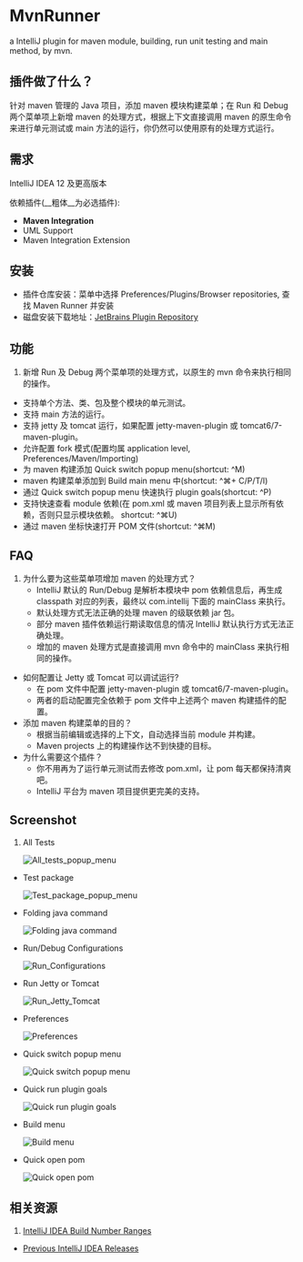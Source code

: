 MvnRunner
=========

a IntelliJ plugin for maven module, building, run unit testing and main method, by mvn.

插件做了什么？
---------
针对 maven 管理的 Java 项目，添加 maven 模块构建菜单；在 Run 和 Debug 两个菜单项上新增 maven 的处理方式，根据上下文直接调用 maven 的原生命令来进行单元测试或 main 方法的运行，你仍然可以使用原有的处理方式运行。

需求
----
IntelliJ IDEA 12 及更高版本

依赖插件(__粗体__为必选插件):

* __Maven Integration__
* UML Support
* Maven Integration Extension

安装
----
* 插件仓库安装：菜单中选择 Preferences/Plugins/Browser repositories, 查找 Maven Runner 并安装
* 磁盘安装下载地址：[JetBrains Plugin Repository](http://plugins.jetbrains.com/plugin/7409)


功能
----
1. 新增 Run 及 Debug 两个菜单项的处理方式，以原生的 mvn 命令来执行相同的操作。
* 支持单个方法、类、包及整个模块的单元测试。
* 支持 main 方法的运行。
* 支持 jetty 及 tomcat 运行，如果配置 jetty-maven-plugin 或 tomcat6/7-maven-plugin。
* 允许配置 fork 模式(配置均属 application level, Preferences/Maven/Importing)
* 为 maven 构建添加 Quick switch popup menu(shortcut: ^M)
* maven 构建菜单添加到 Build main menu 中(shortcut: ^⌘+ C/P/T/I)
* 通过 Quick switch popup menu 快速执行 plugin goals(shortcut: ^P)
* 支持快速查看 module 依赖(在 pom.xml 或 maven 项目列表上显示所有依赖，否则只显示模块依赖。 shortcut: ^⌘U)
* 通过 maven 坐标快速打开 POM 文件(shortcut: ^⌘M)

FAQ
----
1. 为什么要为这些菜单项增加 maven 的处理方式？
	* IntelliJ 默认的 Run/Debug 是解析本模块中 pom 依赖信息后，再生成 classpath 对应的列表，最终以 com.intellij 下面的 mainClass 来执行。
	* 默认处理方式无法正确的处理 maven 的级联依赖 jar 包。
	* 部分 maven 插件依赖运行期读取信息的情况 IntelliJ 默认执行方式无法正确处理。
	* 增加的 maven 处理方式是直接调用 mvn 命令中的 mainClass 来执行相同的操作。
* 如何配置让 Jetty 或 Tomcat 可以调试运行?
    * 在 pom 文件中配置 jetty-maven-plugin 或 tomcat6/7-maven-plugin。
    * 两者的启动配置完全依赖于 pom 文件中上述两个 maven 构建插件的配置。
* 添加 maven 构建菜单的目的？
	* 根据当前编辑或选择的上下文，自动选择当前 module 并构建。
	* Maven projects 上的构建操作达不到快捷的目标。
* 为什么需要这个插件？
	* 你不用再为了运行单元测试而去修改 pom.xml，让 pom 每天都保持清爽吧。
	* IntelliJ 平台为 maven 项目提供更完美的支持。

Screenshot
----

1. All Tests
	
	![All_tests_popup_menu](https://raw.github.com/ShlXue/MvnRunner/master/docs/images/all_tests_popup_menu.png)
* Test package

	![Test_package_popup_menu](https://raw.github.com/ShlXue/MvnRunner/master/docs/images/test_package_popup_menu.png)
* Folding java command

	![Folding java command](https://raw.github.com/ShlXue/MvnRunner/master/docs/images/folding_java_command.png)
* Run/Debug Configurations

	![Run_Configurations](https://raw.github.com/ShlXue/MvnRunner/master/docs/images/run_configurations.png)
* Run Jetty or Tomcat

	![Run_Jetty_Tomcat](https://raw.github.com/ShlXue/MvnRunner/master/docs/images/run_jetty_tomcat.png)
* Preferences

	![Preferences](https://raw.github.com/ShlXue/MvnRunner/master/docs/images/Preferences.png)
* Quick switch popup menu

    ![Quick switch popup menu](https://raw.github.com/ShlXue/MvnRunner/master/docs/images/quick_switch_popup_menu.png)
* Quick run plugin goals

    ![Quick run plugin goals](https://raw.github.com/ShlXue/MvnRunner/master/docs/images/quick_run_plugin_goals.png)
* Build menu

    ![Build menu](https://raw.github.com/ShlXue/MvnRunner/master/docs/images/maven_build_menu.png)
* Quick open pom

    ![Quick open pom](https://raw.github.com/ShlXue/MvnRunner/master/docs/images/quick_open_pom.png)


相关资源
----

1. [IntelliJ IDEA Build Number Ranges](http://confluence.jetbrains.com/display/IDEADEV/Build+Number+Ranges)
* [Previous IntelliJ IDEA Releases](http://confluence.jetbrains.com/display/IntelliJIDEA/Previous+IntelliJ+IDEA+Releases)
